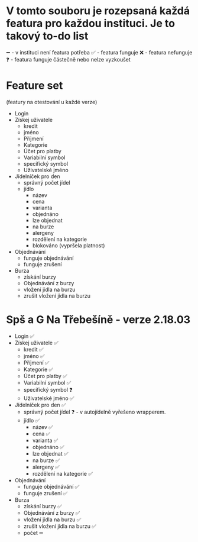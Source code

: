 # V tomto souboru je rozepsaná každá featura pro každou instituci. Je to takový to-do list

➖ - v instituci není featura potřeba
✅ - featura funguje
❌ - featura nefunguje
❓ - featura funguje částečně nebo nelze vyzkoušet

# Feature set

(featury na otestování u každé verze)

- Login
- Získej uživatele
  - kredit
  - jméno
  - Příjmení
  - Kategorie
  - Účet pro platby
  - Variabilní symbol
  - specifický symbol
  - Uživatelské jméno
- Jídelníček pro den
  - správný počet jídel
  - jídlo
    - název
    - cena
    - varianta
    - objednáno
    - lze objednat
    - na burze
    - alergeny
    - rozdělení na kategorie
    - blokováno (vypršela platnost)
- Objednávání
  - funguje objednávání
  - funguje zrušení
- Burza
  - získání burzy
  - Objednávání z burzy
  - vložení jídla na burzu
  - zrušit vložení jídla na burzu

# Spš a G Na Třebešíně - verze 2.18.03

- Login ✅
- Získej uživatele ✅
  - kredit ✅
  - jméno ✅
  - Příjmení ✅
  - Kategorie ✅
  - Účet pro platby ✅
  - Variabilní symbol ✅
  - specifický symbol ❓
  - Uživatelské jméno ✅
- Jídelníček pro den ✅
  - správný počet jídel ❓ - v autojídelně vyřešeno wrapperem.
  - jídlo ✅
    - název ✅
    - cena ✅
    - varianta ✅
    - objednáno ✅
    - lze objednat ✅
    - na burze ✅
    - alergeny ✅
    - rozdělení na kategorie ✅
- Objednávání
  - funguje objednávání ✅
  - funguje zrušení ✅
- Burza
  - získání burzy ✅
  - Objednávání z burzy ✅
  - vložení jídla na burzu ✅
  - zrušit vložení jídla na burzu ✅
  - počet ➖
